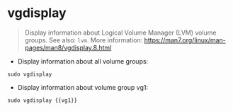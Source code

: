 # vgdisplay

> Display information about Logical Volume Manager (LVM) volume groups.
> See also: `lvm`.
> More information: <https://man7.org/linux/man-pages/man8/vgdisplay.8.html>

- Display information about all volume groups:

`sudo vgdisplay`

- Display information about volume group vg1:

`sudo vgdisplay {{vg1}}`
